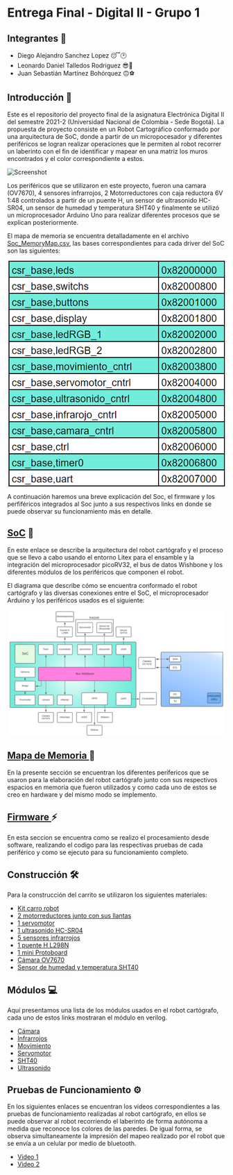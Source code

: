 # Entrega Final - Digital II - Grupo 1
## Integrantes 🥵
- Diego Alejandro Sanchez Lopez 😴🕑
- Leonardo Daniel Talledos Rodriguez 😎🌮
- Juan Sebastián Martínez Bohórquez 🙃⚽

## Introducción 📖

Este es el repositorio del proyecto final de la asignatura Electrónica Digital II del semestre 2021-2 (Universidad Nacional de Colombia - Sede Bogotá). La propuesta de proyecto consiste en un Robot Cartográfico conformado por una arquitectura de SoC, donde a partir de un micropocesador y diferentes periféricos se logran realizar operaciones que le permiten al robot recorrer un laberinto con el fin de identificar y mapear en una matriz los muros encontrados y el color correspondiente a estos. 

![Screenshot](/Imagenes/robot.jpeg)

Los periféricos que se utilizaron en este proyecto, fueron una camara (OV7670), 4 sensores infrarrojos, 2 Motorreductores con caja reductora 6V 1:48 controlados a partir de un puente H, un sensor de ultrasonido HC-SR04, un sensor de humedad y temperatura SHT40 y finalmente se utilizó un microprocesador Arduino Uno para realizar diferentes procesos que se explican posteriormente.

El mapa de memoria se encuentra detalladamente en el archivo [Soc_MemoryMap.csv](/SoC_project/Soc_MemoryMap.csv), las bases correspondientes para cada driver del SoC son las siguientes:

<p align="center">
  <img src="/images/mapa_memoria.png" align="center">
</p>

A continuación haremos una breve explicación del Soc, el firmware y los perfiféricos integrados al Soc junto a sus respectivos links en donde se puede observar su funcionamiento más en detalle.


## [SoC](/SoC_project/) 🤖

En este enlace se describe la arquitectura del robot cartógrafo y el proceso que se llevo a cabo usando el entorno Litex para el ensamble y la integración del microprocesador picoRV32, el bus de datos Wishbone y los diferentes módulos de los periféricos que componen el robot.


El diagrama que describe cómo se encuentra conformado el robot cartógrafo y las diversas conexiones entre el SoC, el microprocesador Arduino y los periféricos usados es el siguiente:


![Screenshot](/images/SoC.png)

## [ Mapa de Memoria ](https://github.com/unal-edigital2/w07_entrega-_final-grupo11/tree/main/module) 🧠

En la presente sección se encuentran los diferentes perífericos que se usaron para la elaboración del robot cartógrafo junto con sus respectivos espacios en memoria que fueron utilizados y como cada uno de estos se creo en hardware y del mismo modo se implemento.

## [ Firmware ](/SoC_project/firmware/) ⚡

En esta seccion se encuentra como se realizo el procesamiento desde software, realizando el codigo para las respectivas pruebas de cada periférico y como se ejecuto para su funcionamiento completo.

## Construcción 🛠

Para la construcción del carrito se utilizaron los siguientes materiales:
- [Kit carro robot](/images/kit_robot.png)
- [2 motorreductores junto con sus llantas](/images/motorreductor.png)
- [1 servomotor](/images/servo.png)
- [1 ultrasonido HC-SR04](/images/ultra.png)
- [5 sensores infrarrojos](/images/infra.png)
- [1 puente H L298N](/images/puente.png)
- [1 mini Protoboard](/images/mini.png)
- [Cámara OV7670](/images/cam.png)
- [Sensor de humedad y temperatura SHT40](/images/sht40.png)



## Módulos 💻
Aquí presentamos una lista de los módulos usados en el robot cartógrafo, cada uno de estos links mostraran el módulo en verilog.
- [Cámara](/SoC_project/module/verilog/camara/)
- [Infrarrojos](/SoC_project/module/verilog/infrarojo/)
- [Movimiento](/SoC_project/module/verilog/movimiento/)
- [Servomotor](/SoC_project/module/verilog/servomotor/)
- [SHT40](/SoC_project/module/verilog/sht40/)
- [Ultrasonido](/SoC_project/module/verilog/ultrasonido/)


## Pruebas de Funcionamiento ⚙

En los siguientes enlaces se encuentran los videos correspondientes a las pruebas de funcionamiento realizadas al robot cartógrafo, en ellos se puede observar al robot recorriendo el laberinto de forma autónoma a medida que reconoce los colores de las paredes. De igual forma, se observa simultaneamente la impresión del mapeo realizado por el robot que se envía a un celular por medio de bluetooth.
- [Video 1](https://www.youtube.com/watch?v=-sIw7MB7exA)
- [Video 2](https://www.youtube.com/watch?v=XjEla83Jrmw)
